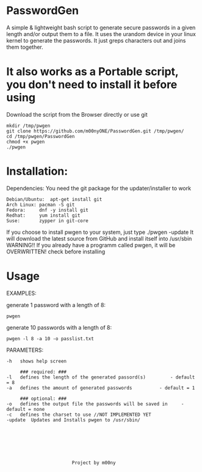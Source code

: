 # PasswordGen
A simple & lightweight bash script to generate secure passwords in a given length and/or output them to a file.
It uses the urandom device in your linux kernel to generate the passwords. It just greps characters out and joins them together.


# It also works as a Portable script, you don't need to install it before using

Download the script from the Browser directly or use git

	mkdir /tmp/pwgen
	git clone https://github.com/m00nyONE/PasswordGen.git /tmp/pwgen/
	cd /tmp/pwgen/PasswordGen
	chmod +x pwgen
	./pwgen

# Installation:
Dependencies: You need the git package for the updater/installer to work

	Debian/Ubuntu: 	apt-get install git
	Arch Linux:	pacman -S git
	Fedora: 	dnf -y install git
	Redhat:		yum install git
	Suse:		zypper in git-core

If you choose to install pwgen to your system, just type ./pwgen -update
It will download the latest source from GitHub and install itself into /usr/sbin
WARNING!! If you already have a programm called pwgen, it will be OVERWRITTEN! check before installing

# Usage
EXAMPLES:

generate 1 password with a length of 8:
	
	pwgen

generate 10 passwords with a length of 8:
	
	pwgen -l 8 -a 10 -o passlist.txt

PARAMETERS:

	-h 	 shows help screen

		 ### required: ###
	-l 	 defines the length of the generated passord(s) 		- default = 8
	-a 	 defines the amount of generated passwords 			- default = 1

		 ### optional: ###
	-o 	 defines the output file the passwords will be saved in 	- default = none
	-c 	 defines the charset to use //NOT IMPLEMENTED YET
	-update	 Updates and Installs pwgen to /usr/sbin/







							Project by m00ny

